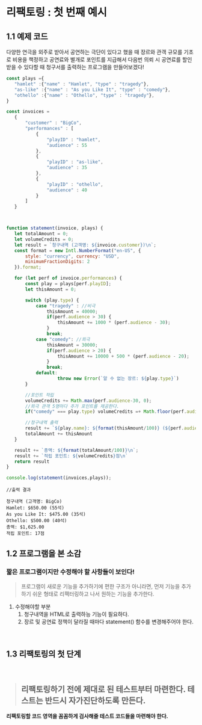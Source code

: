 # 리팩토링 : 첫 번째 예시

## 1.1 예제 코드
 다양한 연극을 외주로 받아서 공연하는 극단이 있다고 했을 때 장르와 관객 규모를 기초로 비용을 책정하고 공연료와 별개로 포인트를 지급해서 다음번 의뢰 시 공연료를 할인 받을 수 있다할 때 청구서를 출력하는 프로그램을 만들어보겠다!

 ```javascript
 const plays ={
    "hamlet" :{"name" : "Hamlet", "type" : "tragedy"},
    "as-like" :{"name" : "As you Like It", "type" : "comedy"},
    "othello" :{"name" : "Othello", "type" : "tragedy"},
}

const invoices = 
    {
        "customer" : "BigCo",
        "performances" : [
            {
                "playID" : "hamlet",
                "audience" : 55
            },
            {
                "playID" : "as-like",
                "audience" : 35
            },
            {
                "playID" : "othello",
                "audience" : 40
            }
        ]
    }



function statement(invoice, plays) {
    let totalAmount = 0;
    let volumeCredits = 0;
    let result = `청구내역 (고객명: ${invoice.customer})\n`;
    const format = new Intl.NumberFormat("en-US", {
        style: "currency", currency: "USD",
        minimumFractionDigits: 2
    }).format;

    for (let perf of invoice.performances) {
        const play = plays[perf.playID];
        let thisAmount = 0;

        switch (play.type) {
            case "tragedy" : //비극
                thisAmount = 40000;
                if(perf.audience > 30) {
                    thisAmount += 1000 * (perf.audience - 30);
                }
                break;
            case "comedy": //희극
                thisAmount = 30000;
                if(perf.audience > 20) {
                    thisAmount += 10000 + 500 * (perf.audience - 20);
                }
                break;
            default:
                    throw new Error(`알 수 없는 장르: ${play.type}`)
        }

        //포인트 적립
        volumeCredits += Math.max(perf.audience-30, 0);
        //희극 관객 5명마다 추가 포인트를 제공한다.
        if("comedy" === play.type) volumeCredits =+ Math.floor(perf.audience / 5);

        //청구내역 출력
        result += `${play.name}: ${format(thisAmount/100)} (${perf.audience}석)\n`
        totalAmount += thisAmount
    }

    result += `총액: ${format(totalAmount/100)}\n`;
    result += `적립 포인트: ${volumeCredits}점\n`
    return result
}

console.log(statement(invoices,plays));
 ```

 ```
 //출력 결과

청구내역 (고객명: BigCo)
Hamlet: $650.00 (55석)
As you Like It: $475.00 (35석)
Othello: $500.00 (40석)
총액: $1,625.00
적립 포인트: 17점
 ```

 ## 1.2 프로그램을 본 소감
### 짧은 프로그램이지만 수정해야 할 사항들이 보인다!

> 프로그램이 새로운 기능을 추가하기에 편한 구조가 아니라면, 먼저 기능을 추가하기 쉬운 형태로 리팩터링하고 나서 원하는 기능을 추가한다.

1. 수정해야할 부분
    1. 청구내역을 HTML로 출력하능 기능이 필요하다.
    2. 장르 및 공연료 정책이 달라질 때마다 statement() 함수를 변경해주어야 한다.

<br/>

## 1.3 리팩토링의 첫 단계
<br/>

>## 리팩토링하기 전에 제대로 된 테스트부터 마련한다. 테스트는 반드시 자가진단하도록 만든다.

**리팩토링할 코드 영역을 꼼꼼하게 검사해줄 테스트 코드들을 마련해야 한다.**